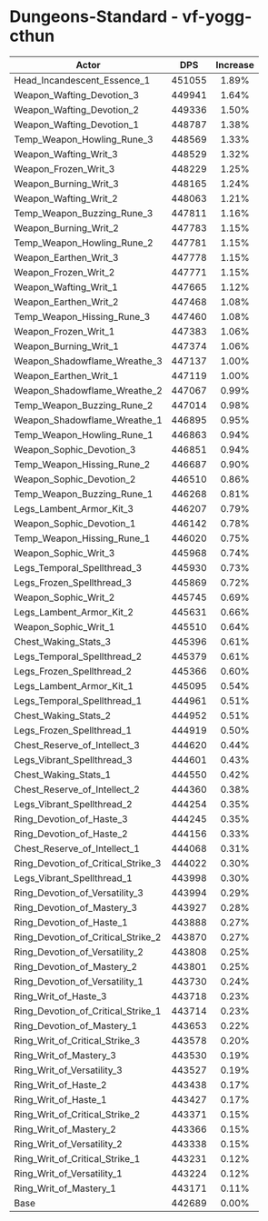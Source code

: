 # Dungeons-Standard - vf-yogg-cthun
| Actor | DPS | Increase |
|---|:---:|:---:|
|Head_Incandescent_Essence_1|451055|1.89%|
|Weapon_Wafting_Devotion_3|449941|1.64%|
|Weapon_Wafting_Devotion_2|449336|1.50%|
|Weapon_Wafting_Devotion_1|448787|1.38%|
|Temp_Weapon_Howling_Rune_3|448569|1.33%|
|Weapon_Wafting_Writ_3|448529|1.32%|
|Weapon_Frozen_Writ_3|448229|1.25%|
|Weapon_Burning_Writ_3|448165|1.24%|
|Weapon_Wafting_Writ_2|448063|1.21%|
|Temp_Weapon_Buzzing_Rune_3|447811|1.16%|
|Weapon_Burning_Writ_2|447783|1.15%|
|Temp_Weapon_Howling_Rune_2|447781|1.15%|
|Weapon_Earthen_Writ_3|447778|1.15%|
|Weapon_Frozen_Writ_2|447771|1.15%|
|Weapon_Wafting_Writ_1|447665|1.12%|
|Weapon_Earthen_Writ_2|447468|1.08%|
|Temp_Weapon_Hissing_Rune_3|447460|1.08%|
|Weapon_Frozen_Writ_1|447383|1.06%|
|Weapon_Burning_Writ_1|447374|1.06%|
|Weapon_Shadowflame_Wreathe_3|447137|1.00%|
|Weapon_Earthen_Writ_1|447119|1.00%|
|Weapon_Shadowflame_Wreathe_2|447067|0.99%|
|Temp_Weapon_Buzzing_Rune_2|447014|0.98%|
|Weapon_Shadowflame_Wreathe_1|446895|0.95%|
|Temp_Weapon_Howling_Rune_1|446863|0.94%|
|Weapon_Sophic_Devotion_3|446851|0.94%|
|Temp_Weapon_Hissing_Rune_2|446687|0.90%|
|Weapon_Sophic_Devotion_2|446510|0.86%|
|Temp_Weapon_Buzzing_Rune_1|446268|0.81%|
|Legs_Lambent_Armor_Kit_3|446207|0.79%|
|Weapon_Sophic_Devotion_1|446142|0.78%|
|Temp_Weapon_Hissing_Rune_1|446020|0.75%|
|Weapon_Sophic_Writ_3|445968|0.74%|
|Legs_Temporal_Spellthread_3|445930|0.73%|
|Legs_Frozen_Spellthread_3|445869|0.72%|
|Weapon_Sophic_Writ_2|445745|0.69%|
|Legs_Lambent_Armor_Kit_2|445631|0.66%|
|Weapon_Sophic_Writ_1|445510|0.64%|
|Chest_Waking_Stats_3|445396|0.61%|
|Legs_Temporal_Spellthread_2|445379|0.61%|
|Legs_Frozen_Spellthread_2|445366|0.60%|
|Legs_Lambent_Armor_Kit_1|445095|0.54%|
|Legs_Temporal_Spellthread_1|444961|0.51%|
|Chest_Waking_Stats_2|444952|0.51%|
|Legs_Frozen_Spellthread_1|444919|0.50%|
|Chest_Reserve_of_Intellect_3|444620|0.44%|
|Legs_Vibrant_Spellthread_3|444601|0.43%|
|Chest_Waking_Stats_1|444550|0.42%|
|Chest_Reserve_of_Intellect_2|444360|0.38%|
|Legs_Vibrant_Spellthread_2|444254|0.35%|
|Ring_Devotion_of_Haste_3|444245|0.35%|
|Ring_Devotion_of_Haste_2|444156|0.33%|
|Chest_Reserve_of_Intellect_1|444068|0.31%|
|Ring_Devotion_of_Critical_Strike_3|444022|0.30%|
|Legs_Vibrant_Spellthread_1|443998|0.30%|
|Ring_Devotion_of_Versatility_3|443994|0.29%|
|Ring_Devotion_of_Mastery_3|443927|0.28%|
|Ring_Devotion_of_Haste_1|443888|0.27%|
|Ring_Devotion_of_Critical_Strike_2|443870|0.27%|
|Ring_Devotion_of_Versatility_2|443808|0.25%|
|Ring_Devotion_of_Mastery_2|443801|0.25%|
|Ring_Devotion_of_Versatility_1|443730|0.24%|
|Ring_Writ_of_Haste_3|443718|0.23%|
|Ring_Devotion_of_Critical_Strike_1|443714|0.23%|
|Ring_Devotion_of_Mastery_1|443653|0.22%|
|Ring_Writ_of_Critical_Strike_3|443578|0.20%|
|Ring_Writ_of_Mastery_3|443530|0.19%|
|Ring_Writ_of_Versatility_3|443527|0.19%|
|Ring_Writ_of_Haste_2|443438|0.17%|
|Ring_Writ_of_Haste_1|443427|0.17%|
|Ring_Writ_of_Critical_Strike_2|443371|0.15%|
|Ring_Writ_of_Mastery_2|443366|0.15%|
|Ring_Writ_of_Versatility_2|443338|0.15%|
|Ring_Writ_of_Critical_Strike_1|443231|0.12%|
|Ring_Writ_of_Versatility_1|443224|0.12%|
|Ring_Writ_of_Mastery_1|443171|0.11%|
|Base|442689|0.00%|
